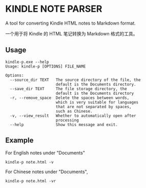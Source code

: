 # KINDLE NOTE PARSER

A tool for converting Kindle HTML notes to Markdown format.

一个用于将 Kindle 的 HTML 笔记转换为 Markdown 格式的工具。

## Usage

```
kindle-p.exe --help
Usage: kindle-p [OPTIONS] FILE_NAME

Options:
  --source_dir TEXT   The source directory of the file, the
                      default is the Documents directory.
  --save_dir TEXT     The file storage directory, the
                      default is the Documents directory
  -r, --remove_space  Delete the spaces between words,
                      which is very suitable for languages
                      that are not separated by spaces,
                      such as Chinese.
  -v, --view_result   Whether to automatically open after
                      processing
  --help              Show this message and exit.
```

## Example

For English notes under "Documents"

```
kindle-p note.html -v
```

For Chinese notes under "Documents",

```
kindle-p note.html -vr
```

